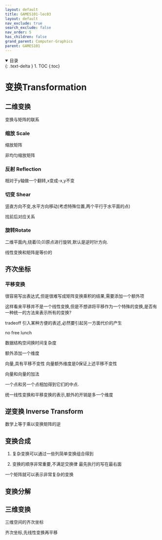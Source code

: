 ```yaml
---
layout: default
title: GAMES101-lec03
layout: default
nav_exclude: true
search_exclude: false
nav_order: 5
has_children: false
grand_parent: Computer-Graphics
parent: GAMES101
---
```

<details open markdown="block">
  <summary>
目录
  </summary>
  {: .text-delta }
1. TOC
{:toc}
</details>

# 变换Transformation

## 二维变换

变换与矩阵的联系

### 缩放 Scale

缩放矩阵

非均匀缩放矩阵


### 反射 Reflection

相对于y轴做一个翻转,x变成-x,y不变

### 切变 Shear

竖直方向不变,水平方向移动(考虑特殊位置,两个平行于水平面的点)

找前后对应关系

### 旋转Rotate

二维平面内,绕着(0,0)原点进行旋转,默认是逆时针方向.

线性变换和矩阵是等价的


## 齐次坐标

### 平移变换

很容易写出表达式,但是很难写成矩阵变换乘积的结果,需要添加一个额外项

这样看来平移并不是一个线性变换,但是不想讲将平移作为一个特殊的变换,是否有一种统一的方法来表示所有的变换?

tradeoff
引入某种方便的表述,必然要引起另一方面代价的产生

no free lunch

数据结构空间换时间复杂度

额外添加一个维度

向量,具有平移不变性
向量额外维度是0保证上述平移不变性

向量和向量的加法

一个点和另一个点相加得到它们的中点.

统一线性变换和平移变换的表示,额外的开销是多一个维度

## 逆变换 Inverse Transform

数学上等于乘以变换矩阵的逆

## 变换合成

1. 复杂变换可以通过一些列简单变换组合得到

2. 变换的顺序非常重要,不满足交换律
最先执行的写在最右面

一个矩阵就可以表示非常复杂的变换

## 变换分解

## 三维变换

三维空间的齐次坐标

齐次坐标,先线性变换再平移